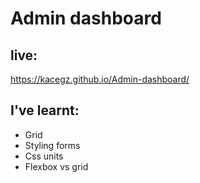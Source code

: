 # Admin dashboard
## live:
https://kacegz.github.io/Admin-dashboard/

## I've learnt:
- Grid
- Styling forms
- Css units
- Flexbox vs grid